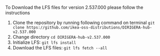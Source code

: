 To Download the LFS files for version 2.537.000 please follow the instructions

1. Clone the repository by running following command on terminal `git clone https://github.com/ikea-oss-distributions/DIRIGERA-hub-v2.537.000`
2. Change directory `cd DIRIGERA-hub-v2.537.000`
3. Initialize LFS: `git lfs install`
4. Download the LFS files: `git lfs fetch --all`
